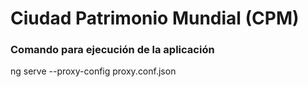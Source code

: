 # Ciudad Patrimonio Mundial (CPM) 

### Comando para ejecución de la aplicación

ng serve --proxy-config proxy.conf.json
